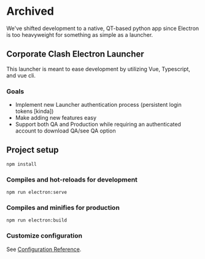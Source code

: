 # Archived

We've shifted development to a native, QT-based python app since Electron is too heavyweight for something as simple as a launcher.

## Corporate Clash Electron Launcher

This launcher is meant to ease development by utilizing Vue, Typescript, and vue cli.

### Goals

* Implement new Launcher authentication process (persistent login tokens [kinda])
* Make adding new features easy
* Support both QA and Production while requiring an authenticated account to download QA/see QA option




## Project setup
```
npm install
```

### Compiles and hot-reloads for development
```
npm run electron:serve
```

### Compiles and minifies for production
```
npm run electron:build
```

### Customize configuration
See [Configuration Reference](https://cli.vuejs.org/config/).

